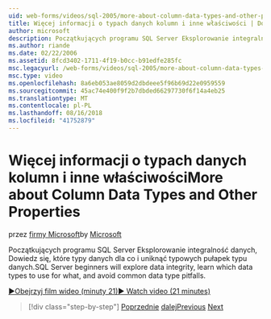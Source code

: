 ```yaml
---
uid: web-forms/videos/sql-2005/more-about-column-data-types-and-other-properties
title: Więcej informacji o typach danych kolumn i inne właściwości | Dokumentacja firmy Microsoft
author: microsoft
description: Początkujących programu SQL Server Eksplorowanie integralność danych, Dowiedz się, które typy danych dla co i uniknąć typowych pułapek typu danych.
ms.author: riande
ms.date: 02/22/2006
ms.assetid: 8fcd3402-1711-4f19-b0cc-b91edfe285fc
msc.legacyurl: /web-forms/videos/sql-2005/more-about-column-data-types-and-other-properties
msc.type: video
ms.openlocfilehash: 8a6eb053ae8059d2dbdeee5f96b69d22e0959559
ms.sourcegitcommit: 45ac74e400f9f2b7dbded66297730f6f14a4eb25
ms.translationtype: MT
ms.contentlocale: pl-PL
ms.lasthandoff: 08/16/2018
ms.locfileid: "41752879"
---
```

<a name="more-about-column-data-types-and-other-properties"></a><span data-ttu-id="ad638-103">Więcej informacji o typach danych kolumn i inne właściwości</span><span class="sxs-lookup"><span data-stu-id="ad638-103">More about Column Data Types and Other Properties</span></span>
====================
<span data-ttu-id="ad638-104">przez [firmy Microsoft](https://github.com/microsoft)</span><span class="sxs-lookup"><span data-stu-id="ad638-104">by [Microsoft](https://github.com/microsoft)</span></span>

<span data-ttu-id="ad638-105">Początkujących programu SQL Server Eksplorowanie integralność danych, Dowiedz się, które typy danych dla co i uniknąć typowych pułapek typu danych.</span><span class="sxs-lookup"><span data-stu-id="ad638-105">SQL Server beginners will explore data integrity, learn which data types to use for what, and avoid common data type pitfalls.</span></span>

[<span data-ttu-id="ad638-106">&#9654;Obejrzyj film wideo (minuty 21)</span><span class="sxs-lookup"><span data-stu-id="ad638-106">&#9654; Watch video (21 minutes)</span></span>](https://channel9.msdn.com/Blogs/ASP-NET-Site-Videos/more-about-column-data-types-and-other-properties)

> [!div class="step-by-step"]
> <span data-ttu-id="ad638-107">[Poprzednie](understanding-database-tables-and-records.md)
> [dalej](designing-relational-database-tables.md)</span><span class="sxs-lookup"><span data-stu-id="ad638-107">[Previous](understanding-database-tables-and-records.md)
[Next](designing-relational-database-tables.md)</span></span>
